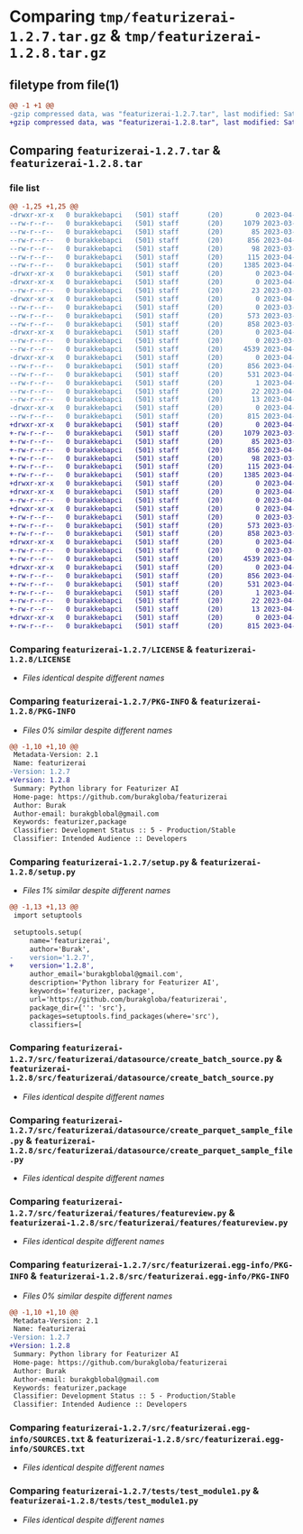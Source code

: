 # Comparing `tmp/featurizerai-1.2.7.tar.gz` & `tmp/featurizerai-1.2.8.tar.gz`

## filetype from file(1)

```diff
@@ -1 +1 @@
-gzip compressed data, was "featurizerai-1.2.7.tar", last modified: Sat Apr  8 16:19:41 2023, max compression
+gzip compressed data, was "featurizerai-1.2.8.tar", last modified: Sat Apr  8 16:21:20 2023, max compression
```

## Comparing `featurizerai-1.2.7.tar` & `featurizerai-1.2.8.tar`

### file list

```diff
@@ -1,25 +1,25 @@
-drwxr-xr-x   0 burakkebapci   (501) staff       (20)        0 2023-04-08 16:19:41.330403 featurizerai-1.2.7/
--rw-r--r--   0 burakkebapci   (501) staff       (20)     1079 2023-03-26 20:50:31.000000 featurizerai-1.2.7/LICENSE
--rw-r--r--   0 burakkebapci   (501) staff       (20)       85 2023-03-26 20:50:31.000000 featurizerai-1.2.7/MANIFEST.in
--rw-r--r--   0 burakkebapci   (501) staff       (20)      856 2023-04-08 16:19:41.330485 featurizerai-1.2.7/PKG-INFO
--rw-r--r--   0 burakkebapci   (501) staff       (20)       98 2023-03-26 20:50:31.000000 featurizerai-1.2.7/pyproject.toml
--rw-r--r--   0 burakkebapci   (501) staff       (20)      115 2023-04-08 16:19:41.330717 featurizerai-1.2.7/setup.cfg
--rw-r--r--   0 burakkebapci   (501) staff       (20)     1385 2023-04-08 16:19:37.000000 featurizerai-1.2.7/setup.py
-drwxr-xr-x   0 burakkebapci   (501) staff       (20)        0 2023-04-08 16:19:41.326617 featurizerai-1.2.7/src/
-drwxr-xr-x   0 burakkebapci   (501) staff       (20)        0 2023-04-08 16:19:41.327990 featurizerai-1.2.7/src/featurizerai/
--rw-r--r--   0 burakkebapci   (501) staff       (20)       23 2023-03-30 14:54:55.000000 featurizerai-1.2.7/src/featurizerai/__init__.py
-drwxr-xr-x   0 burakkebapci   (501) staff       (20)        0 2023-04-08 16:19:41.329347 featurizerai-1.2.7/src/featurizerai/datasource/
--rw-r--r--   0 burakkebapci   (501) staff       (20)        0 2023-03-30 14:52:04.000000 featurizerai-1.2.7/src/featurizerai/datasource/__init__.py
--rw-r--r--   0 burakkebapci   (501) staff       (20)      573 2023-03-30 14:51:50.000000 featurizerai-1.2.7/src/featurizerai/datasource/create_batch_source.py
--rw-r--r--   0 burakkebapci   (501) staff       (20)      858 2023-03-30 14:35:45.000000 featurizerai-1.2.7/src/featurizerai/datasource/create_parquet_sample_file.py
-drwxr-xr-x   0 burakkebapci   (501) staff       (20)        0 2023-04-08 16:19:41.329762 featurizerai-1.2.7/src/featurizerai/features/
--rw-r--r--   0 burakkebapci   (501) staff       (20)        0 2023-03-30 14:52:30.000000 featurizerai-1.2.7/src/featurizerai/features/__init__.py
--rw-r--r--   0 burakkebapci   (501) staff       (20)     4539 2023-04-08 15:20:31.000000 featurizerai-1.2.7/src/featurizerai/features/featureview.py
-drwxr-xr-x   0 burakkebapci   (501) staff       (20)        0 2023-04-08 16:19:41.328829 featurizerai-1.2.7/src/featurizerai.egg-info/
--rw-r--r--   0 burakkebapci   (501) staff       (20)      856 2023-04-08 16:19:41.000000 featurizerai-1.2.7/src/featurizerai.egg-info/PKG-INFO
--rw-r--r--   0 burakkebapci   (501) staff       (20)      531 2023-04-08 16:19:41.000000 featurizerai-1.2.7/src/featurizerai.egg-info/SOURCES.txt
--rw-r--r--   0 burakkebapci   (501) staff       (20)        1 2023-04-08 16:19:41.000000 featurizerai-1.2.7/src/featurizerai.egg-info/dependency_links.txt
--rw-r--r--   0 burakkebapci   (501) staff       (20)       22 2023-04-08 16:19:41.000000 featurizerai-1.2.7/src/featurizerai.egg-info/requires.txt
--rw-r--r--   0 burakkebapci   (501) staff       (20)       13 2023-04-08 16:19:41.000000 featurizerai-1.2.7/src/featurizerai.egg-info/top_level.txt
-drwxr-xr-x   0 burakkebapci   (501) staff       (20)        0 2023-04-08 16:19:41.330125 featurizerai-1.2.7/tests/
--rw-r--r--   0 burakkebapci   (501) staff       (20)      815 2023-04-08 16:04:55.000000 featurizerai-1.2.7/tests/test_module1.py
+drwxr-xr-x   0 burakkebapci   (501) staff       (20)        0 2023-04-08 16:21:20.533523 featurizerai-1.2.8/
+-rw-r--r--   0 burakkebapci   (501) staff       (20)     1079 2023-03-26 20:50:31.000000 featurizerai-1.2.8/LICENSE
+-rw-r--r--   0 burakkebapci   (501) staff       (20)       85 2023-03-26 20:50:31.000000 featurizerai-1.2.8/MANIFEST.in
+-rw-r--r--   0 burakkebapci   (501) staff       (20)      856 2023-04-08 16:21:20.533615 featurizerai-1.2.8/PKG-INFO
+-rw-r--r--   0 burakkebapci   (501) staff       (20)       98 2023-03-26 20:50:31.000000 featurizerai-1.2.8/pyproject.toml
+-rw-r--r--   0 burakkebapci   (501) staff       (20)      115 2023-04-08 16:21:20.533849 featurizerai-1.2.8/setup.cfg
+-rw-r--r--   0 burakkebapci   (501) staff       (20)     1385 2023-04-08 16:21:17.000000 featurizerai-1.2.8/setup.py
+drwxr-xr-x   0 burakkebapci   (501) staff       (20)        0 2023-04-08 16:21:20.529840 featurizerai-1.2.8/src/
+drwxr-xr-x   0 burakkebapci   (501) staff       (20)        0 2023-04-08 16:21:20.531138 featurizerai-1.2.8/src/featurizerai/
+-rw-r--r--   0 burakkebapci   (501) staff       (20)        0 2023-04-08 16:21:11.000000 featurizerai-1.2.8/src/featurizerai/__init__.py
+drwxr-xr-x   0 burakkebapci   (501) staff       (20)        0 2023-04-08 16:21:20.532457 featurizerai-1.2.8/src/featurizerai/datasource/
+-rw-r--r--   0 burakkebapci   (501) staff       (20)        0 2023-03-30 14:52:04.000000 featurizerai-1.2.8/src/featurizerai/datasource/__init__.py
+-rw-r--r--   0 burakkebapci   (501) staff       (20)      573 2023-03-30 14:51:50.000000 featurizerai-1.2.8/src/featurizerai/datasource/create_batch_source.py
+-rw-r--r--   0 burakkebapci   (501) staff       (20)      858 2023-03-30 14:35:45.000000 featurizerai-1.2.8/src/featurizerai/datasource/create_parquet_sample_file.py
+drwxr-xr-x   0 burakkebapci   (501) staff       (20)        0 2023-04-08 16:21:20.532943 featurizerai-1.2.8/src/featurizerai/features/
+-rw-r--r--   0 burakkebapci   (501) staff       (20)        0 2023-03-30 14:52:30.000000 featurizerai-1.2.8/src/featurizerai/features/__init__.py
+-rw-r--r--   0 burakkebapci   (501) staff       (20)     4539 2023-04-08 15:20:31.000000 featurizerai-1.2.8/src/featurizerai/features/featureview.py
+drwxr-xr-x   0 burakkebapci   (501) staff       (20)        0 2023-04-08 16:21:20.531841 featurizerai-1.2.8/src/featurizerai.egg-info/
+-rw-r--r--   0 burakkebapci   (501) staff       (20)      856 2023-04-08 16:21:20.000000 featurizerai-1.2.8/src/featurizerai.egg-info/PKG-INFO
+-rw-r--r--   0 burakkebapci   (501) staff       (20)      531 2023-04-08 16:21:20.000000 featurizerai-1.2.8/src/featurizerai.egg-info/SOURCES.txt
+-rw-r--r--   0 burakkebapci   (501) staff       (20)        1 2023-04-08 16:21:20.000000 featurizerai-1.2.8/src/featurizerai.egg-info/dependency_links.txt
+-rw-r--r--   0 burakkebapci   (501) staff       (20)       22 2023-04-08 16:21:20.000000 featurizerai-1.2.8/src/featurizerai.egg-info/requires.txt
+-rw-r--r--   0 burakkebapci   (501) staff       (20)       13 2023-04-08 16:21:20.000000 featurizerai-1.2.8/src/featurizerai.egg-info/top_level.txt
+drwxr-xr-x   0 burakkebapci   (501) staff       (20)        0 2023-04-08 16:21:20.533268 featurizerai-1.2.8/tests/
+-rw-r--r--   0 burakkebapci   (501) staff       (20)      815 2023-04-08 16:04:55.000000 featurizerai-1.2.8/tests/test_module1.py
```

### Comparing `featurizerai-1.2.7/LICENSE` & `featurizerai-1.2.8/LICENSE`

 * *Files identical despite different names*

### Comparing `featurizerai-1.2.7/PKG-INFO` & `featurizerai-1.2.8/PKG-INFO`

 * *Files 0% similar despite different names*

```diff
@@ -1,10 +1,10 @@
 Metadata-Version: 2.1
 Name: featurizerai
-Version: 1.2.7
+Version: 1.2.8
 Summary: Python library for Featurizer AI
 Home-page: https://github.com/burakgloba/featurizerai
 Author: Burak
 Author-email: burakgblobal@gmail.com
 Keywords: featurizer,package
 Classifier: Development Status :: 5 - Production/Stable
 Classifier: Intended Audience :: Developers
```

### Comparing `featurizerai-1.2.7/setup.py` & `featurizerai-1.2.8/setup.py`

 * *Files 1% similar despite different names*

```diff
@@ -1,13 +1,13 @@
 import setuptools
 
 setuptools.setup(
     name='featurizerai',
     author='Burak',
-    version='1.2.7',
+    version='1.2.8',
     author_email='burakgblobal@gmail.com',
     description='Python library for Featurizer AI',
     keywords='featurizer, package',
     url='https://github.com/burakgloba/featurizerai',
     package_dir={'': 'src'},
     packages=setuptools.find_packages(where='src'),
     classifiers=[
```

### Comparing `featurizerai-1.2.7/src/featurizerai/datasource/create_batch_source.py` & `featurizerai-1.2.8/src/featurizerai/datasource/create_batch_source.py`

 * *Files identical despite different names*

### Comparing `featurizerai-1.2.7/src/featurizerai/datasource/create_parquet_sample_file.py` & `featurizerai-1.2.8/src/featurizerai/datasource/create_parquet_sample_file.py`

 * *Files identical despite different names*

### Comparing `featurizerai-1.2.7/src/featurizerai/features/featureview.py` & `featurizerai-1.2.8/src/featurizerai/features/featureview.py`

 * *Files identical despite different names*

### Comparing `featurizerai-1.2.7/src/featurizerai.egg-info/PKG-INFO` & `featurizerai-1.2.8/src/featurizerai.egg-info/PKG-INFO`

 * *Files 0% similar despite different names*

```diff
@@ -1,10 +1,10 @@
 Metadata-Version: 2.1
 Name: featurizerai
-Version: 1.2.7
+Version: 1.2.8
 Summary: Python library for Featurizer AI
 Home-page: https://github.com/burakgloba/featurizerai
 Author: Burak
 Author-email: burakgblobal@gmail.com
 Keywords: featurizer,package
 Classifier: Development Status :: 5 - Production/Stable
 Classifier: Intended Audience :: Developers
```

### Comparing `featurizerai-1.2.7/src/featurizerai.egg-info/SOURCES.txt` & `featurizerai-1.2.8/src/featurizerai.egg-info/SOURCES.txt`

 * *Files identical despite different names*

### Comparing `featurizerai-1.2.7/tests/test_module1.py` & `featurizerai-1.2.8/tests/test_module1.py`

 * *Files identical despite different names*

